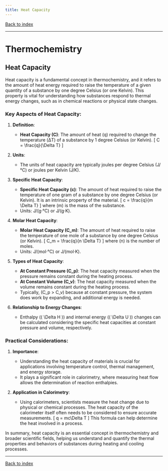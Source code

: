 ```yaml
---
title: Heat Capacity
---
```


[Back to index](index.html)

---
# Thermochemistry
## Heat Capacity

Heat capacity is a fundamental concept in thermochemistry, and it refers to the amount of heat energy required to raise the temperature of a given quantity of a substance by one degree Celsius (or one Kelvin). This property is vital for understanding how substances respond to thermal energy changes, such as in chemical reactions or physical state changes.

### Key Aspects of Heat Capacity:

1. **Definition**:
   - **Heat Capacity (C)**: The amount of heat (q) required to change the temperature (ΔT) of a substance by 1 degree Celsius (or Kelvin).
   \[
   C = \frac{q}{\Delta T}
   \]

2. **Units**:
   - The units of heat capacity are typically joules per degree Celsius (J/°C) or joules per Kelvin (J/K).

3. **Specific Heat Capacity**:
   - **Specific Heat Capacity (c)**: The amount of heat required to raise the temperature of one gram of a substance by one degree Celsius (or Kelvin). It is an intrinsic property of the material.
   \[
   c = \frac{q}{m \Delta T}
   \]
   where \(m\) is the mass of the substance.
   - Units: J/(g·°C) or J/(g·K).

4. **Molar Heat Capacity**:
   - **Molar Heat Capacity (C_m)**: The amount of heat required to raise the temperature of one mole of a substance by one degree Celsius (or Kelvin).
   \[
   C_m = \frac{q}{n \Delta T}
   \]
   where \(n\) is the number of moles.
   - Units: J/(mol·°C) or J/(mol·K).

5. **Types of Heat Capacity**:
   - **At Constant Pressure (C_p)**: The heat capacity measured when the pressure remains constant during the heating process.
   - **At Constant Volume (C_v)**: The heat capacity measured when the volume remains constant during the heating process.
   - Typically, \(C_p > C_v\) because at constant pressure, the system does work by expanding, and additional energy is needed.

6. **Relationship to Energy Changes**:
   - Enthalpy (\( \Delta H \)) and internal energy (\( \Delta U \)) changes can be calculated considering the specific heat capacities at constant pressure and volume, respectively.

### Practical Considerations:

1. **Importance**:
   - Understanding the heat capacity of materials is crucial for applications involving temperature control, thermal management, and energy storage.
   - It plays a significant role in calorimetry, where measuring heat flow allows the determination of reaction enthalpies.

2. **Application in Calorimetry**:
   - Using calorimeters, scientists measure the heat change due to physical or chemical processes. The heat capacity of the calorimeter itself often needs to be considered to ensure accurate measurements.
   \[
   q = mc\Delta T
   \]
   This formula can help determine the heat involved in a process.

In summary, heat capacity is an essential concept in thermochemistry and broader scientific fields, helping us understand and quantify the thermal properties and behaviors of substances during heating and cooling processes.

---
[Back to index](index.html)
